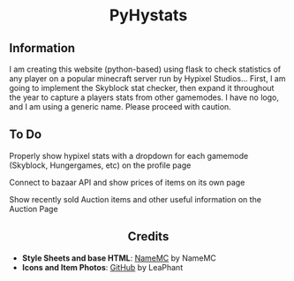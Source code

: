 <h1 align="center">PyHystats</h1>
<h2> Information </h2>
<p> I am creating this website (python-based) using flask to check statistics of any player on a popular minecraft server run by Hypixel Studios... First, I am going to implement the Skyblock stat checker, then expand it throughout the year to capture a players stats from other gamemodes. I have no logo, and I am using a generic name. Please proceed with caution. </p>
<h2> To Do </h2>
<p>Properly show hypixel stats with a dropdown for each gamemode (Skyblock, Hungergames, etc) on the profile page </p>
<p>Connect to bazaar API and show prices of items on its own page</p>
<p>Show recently sold Auction items and other useful information on the Auction Page</p>
<h2 align="center">Credits</h2>

- **Style Sheets and base HTML**: <a href="https://namemc.com">NameMC</a> by NameMC
- **Icons and Item Photos**: <a href="https://github.com/LeaPhant/">GitHub</a> by LeaPhant